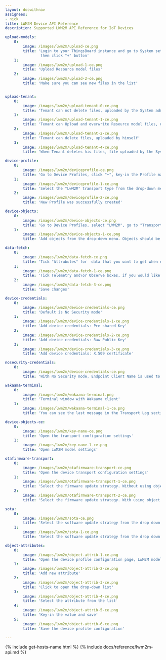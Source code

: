 ```yaml
---
layout: docwithnav
assignees:
- nick
title: LWM2M Device API Reference
description: Supported LWM2M API Reference for IoT Devices 

upload-models:
    0:
        image: /images/lwm2m/upload-ce.png
        title: 'Login to your ThingsBoard instance and go to System settings -> Resource Library,
                then click "+" button'
    1:
        image: /images/lwm2m/upload-1-ce.png
        title: 'Upload Resource model files'
    2:
        image: /images/lwm2m/upload-2-ce.png
        title: 'Make sure you can see new files in the list'


upload-tenant:
    0:
        image: /images/lwm2m/upload-tenant-0-ce.png
        title: 'Tenant can not delete files, uploaded by the System administrator'
    1:
        image: /images/lwm2m/upload-tenant-1-ce.png
        title: 'Tenant can Upload and overwrite Resource model files, uploaded by the System administrator for the same resource'
    2:
        image: /images/lwm2m/upload-tenant-2-ce.png
        title: 'Tenant can delete files, uploaded by himself'
    3:
        image: /images/lwm2m/upload-tenant-4-ce.png
        title: 'When Tenant deletes his files, file uploaded by the System administrator remains'

device-profile:
    0:
        image: /images/lwm2m/deviceprofile-ce.png
        title: 'Go to Device Profiles, click "+", key-in the Profile name and select or create the Rule chain, which will process messages'
    1:
        image: /images/lwm2m/deviceprofile-1-ce.png
        title: 'Select the "LwM2M" transport type from the drop-down menu'
    2:
        image: /images/lwm2m/deviceprofile-2-ce.png
        title: 'New Profile was successfully created'

device-objects:
    0:
        image: /images/lwm2m/device-objects-ce.png
        title: 'Go to Device Profiles, select "LWM2M", go to "Transport configuration" tab, click "Edit" button'
    1:
        image: /images/lwm2m/device-objects-1-ce.png
        title: 'Add objects from the drop-down menu. Objects should be uploaded to the Resource library'

data-fetch:
    0:
        image: /images/lwm2m/data-fetch-ce.png
        title: 'Tick "Attrubutes" for  data that you want to get when device connects and store it as ThingsBoard attributes'
    1:
        image: /images/lwm2m/data-fetch-1-ce.png
        title: 'Tick Telemetry and\or Observe boxes, if you would like the Server to observe them and fetch updated values'
    2:
        image: /images/lwm2m/data-fetch-3-ce.png
        title: 'Save changes'

device-credentials:
    0:
        image: /images/lwm2m/device-credentials-ce.png
        title: 'Default is No Security mode'
    1:
        image: /images/lwm2m/device-credentials-1-ce.png
        title: 'Add device credentials: Pre shared Key'
    2:
        image: /images/lwm2m/device-credentials-2-ce.png
        title: 'Add device credentials: Raw Public Key'
    3:
        image: /images/lwm2m/device-credentials-3-ce.png
        title: 'Add device credentials: X.509 certificate'

nosecurity-credentials:
    0:
        image: /images/lwm2m/device-credentials-ce.png
        title: 'With No Security mode, Endpoint Client Name is used to identify the device'

wakaama-terminal:
    0:
        image: /images/lwm2m/wakaama-terminal.png
        title: 'Terminal window with Wakaama client'
    1:
        image: /images/lwm2m/wakaama-terminal-1-ce.png
        title: 'You can see the last message in the Transport Log section'

device-objects-ce:
    0:
        image: /images/lwm2m/key-name-ce.png
        title: 'Open the transport configuration settings'
    1:
        image: /images/lwm2m/key-name-1-ce.png
        title: 'Open LwM2M model settings'

otafirmware-transport:
    0:
        image: /images/lwm2m/otafirmware-transport-ce.png
        title: 'Open the device transport configuration settings'
    1:
        image: /images/lwm2m/otafirmware-transport-1-ce.png
        title: 'Select the firmware update strategy. Without using object 19.'
    2:
        image: /images/lwm2m/otafirmware-transport-2-ce.png
        title: 'Select the firmware update strategy. With using object 19.'

sota:
    0:
        image: /images/lwm2m/sota-ce.png
        title: 'Select the software update strategy from the drop down menu. Without using object 19.'
    1:
        image: /images/lwm2m/sota-1-ce.png
        title: 'Select the software update strategy from the drop down menu. With using object 19.'

object-attributes:
    0:
        image: /images/lwm2m/object-attrib-1-ce.png
        title: 'Open the device profile configuration page, LwM2M model section'
    1:
        image: /images/lwm2m/object-attrib-2-ce.png
        title: 'Add new attribute'
    2:
        image: /images/lwm2m/object-attrib-3-ce.png
        title: 'Click to open the drop-down list'
    3:
        image: /images/lwm2m/object-attrib-4-ce.png
        title: 'Select the attribute from the list'
    4:
        image: /images/lwm2m/object-attrib-5-ce.png
        title: 'Key-in the value and save'
    5:
        image: /images/lwm2m/object-attrib-6-ce.png
        title: 'Save the device profile configuration'

---
```


{% include get-hosts-name.html %}
{% include docs/reference/lwm2m-api.md %}